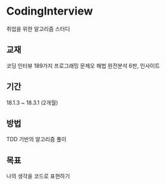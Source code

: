 # CodingInterview
취업을 위한 알고리즘 스터디

## 교재
코딩 인터뷰 189가지 프로그래밍 문제오 해법 완전분석 6판, 인사이트

## 기간
18.1.3 ~ 18.3.1 (2개월)

## 방법
TDD 기반의 알고리즘 풀이

## 목표
나의 생각을 코드로 표현하기
